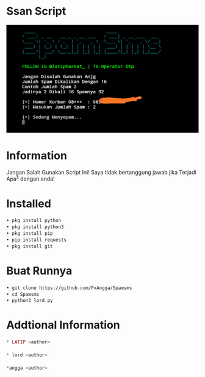 # Ssan Script
<img src="latip.jpg" alt="Ssan Cok">

# Information
Jangan Salah Gunakan Script Ini!
Saya tidak bertanggung jawab jika
Terjadi Apa² dengan anda!
# Installed
```BASH
• pkg install python
• pkg install python3
• pkg install pip
• pip install requests
• pkg install git
```
# Buat Runnya
```BASH
• git clone https://github.com/FxAngga/Spamsms
• cd Spamsms
• python3 lord.py
```
# Addtional Information
```PHP
* LATIP <author>

* lord <author>

*angga <author>
